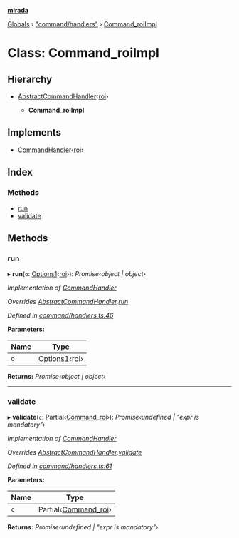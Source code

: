 **[mirada](../README.md)**

[Globals](../README.md) › ["command/handlers"](../modules/_command_handlers_.md) › [Command_roiImpl](_command_handlers_.command_roiimpl.md)

# Class: Command_roiImpl

## Hierarchy

* [AbstractCommandHandler](_command_handlers_.abstractcommandhandler.md)‹[roi](../enums/_command_types_.commandname.md#roi)›

  * **Command_roiImpl**

## Implements

* [CommandHandler](../interfaces/_command_types_.commandhandler.md)‹[roi](../enums/_command_types_.commandname.md#roi)›

## Index

### Methods

* [run](_command_handlers_.command_roiimpl.md#run)
* [validate](_command_handlers_.command_roiimpl.md#validate)

## Methods

###  run

▸ **run**(`o`: [Options1](../interfaces/_command_types_.options1.md)‹[roi](../enums/_command_types_.commandname.md#roi)›): *Promise‹object | object›*

*Implementation of [CommandHandler](../interfaces/_command_types_.commandhandler.md)*

*Overrides [AbstractCommandHandler](_command_handlers_.abstractcommandhandler.md).[run](_command_handlers_.abstractcommandhandler.md#abstract-run)*

*Defined in [command/handlers.ts:46](https://github.com/cancerberoSgx/mirada/blob/eecc091/mirada/src/command/handlers.ts#L46)*

**Parameters:**

Name | Type |
------ | ------ |
`o` | [Options1](../interfaces/_command_types_.options1.md)‹[roi](../enums/_command_types_.commandname.md#roi)› |

**Returns:** *Promise‹object | object›*

___

###  validate

▸ **validate**(`c`: Partial‹[Command_roi](../interfaces/_command_handlers_.command_roi.md)›): *Promise‹undefined | "expr is mandatory"›*

*Implementation of [CommandHandler](../interfaces/_command_types_.commandhandler.md)*

*Overrides [AbstractCommandHandler](_command_handlers_.abstractcommandhandler.md).[validate](_command_handlers_.abstractcommandhandler.md#abstract-validate)*

*Defined in [command/handlers.ts:61](https://github.com/cancerberoSgx/mirada/blob/eecc091/mirada/src/command/handlers.ts#L61)*

**Parameters:**

Name | Type |
------ | ------ |
`c` | Partial‹[Command_roi](../interfaces/_command_handlers_.command_roi.md)› |

**Returns:** *Promise‹undefined | "expr is mandatory"›*